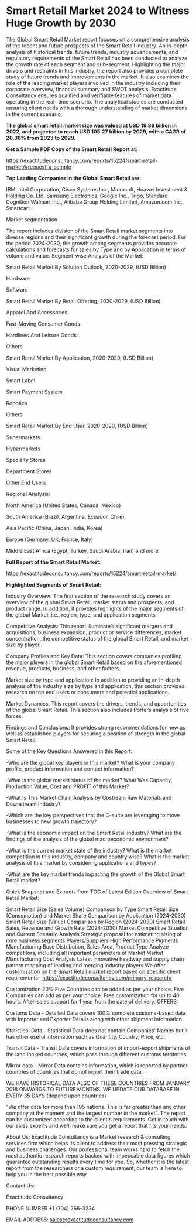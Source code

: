 # Smart Retail Market 2024 to Witness Huge Growth by 2030

The Global Smart Retail Market report focuses on a comprehensive analysis of the recent and future prospects of the Smart Retail industry. An in-depth analysis of historical trends, future trends, industry advancements, and regulatory requirements of the Smart Retail has been conducted to analyze the growth rate of each segment and sub-segment. Highlighting the major drivers and restraints in this industry, the report also provides a complete study of future trends and improvements in the market. It also examines the role of the leading market players involved in the industry including their corporate overview, financial summary and SWOT analysis. Exactitude Consultancy ensures qualified and verifiable features of market data operating in the real- time scenario. The analytical studies are conducted ensuring client needs with a thorough understanding of market dimensions in the current scenario.

**The global smart retail market size was valued at USD 19.86 billion in 2022, and projected to reach USD 105.27 billion by 2029, with a CAGR of 20.36% from 2023 to 2029.**

**Get a Sample PDF Copy of the Smart Retail Report at:**

https://exactitudeconsultancy.com/reports/15224/smart-retail-market/#request-a-sample

**Top Leading Companies in the Global Smart Retail are:**

IBM, Intel Corporation, Cisco Systems Inc., Microsoft, Huawei Investment & Holding Co. Ltd, Samsung Electronics, Google Inc., Trigo, Standard Cognition Walmart Inc., Alibaba Group Holding Limited, Amazon.com Inc., Smartcart.

Market segmentation

The report includes division of the Smart Retail market segments into diverse regions and their significant growth during the forecast period. For the period 2024-2030, the growth among segments provides accurate calculations and forecasts for sales by Type and by Application in terms of volume and value. Segment-wise Analysis of the Market:

Smart Retail Market By Solution Outlook, 2020-2029, (USD Billion)

Hardware

Software

Smart Retail Market By Retail Offering, 2020-2029, (USD Billion)

Apparel And Accessories

Fast-Moving Consumer Goods

Hardlines And Leisure Goods

Others

Smart Retail Market By Application, 2020-2029, (USD Billion)

Visual Marketing

Smart Label

Smart Payment System

Robotics

Others

Smart Retail Market By End User, 2020-2029, (USD Billion)

Supermarkets

Hypermarkets

Specialty Stores

Department Stores

Other End Users

Regional Analysis:

North America (United States, Canada, Mexico)

South America (Brazil, Argentina, Ecuador, Chile)

Asia Pacific (China, Japan, India, Korea)

Europe (Germany, UK, France, Italy)

Middle East Africa (Egypt, Turkey, Saudi Arabia, Iran) and more.

**Full Report of the Smart Retail Market:**

https://exactitudeconsultancy.com/reports/15224/smart-retail-market/

**Highlighted Segments of Smart Retail:**

Industry Overview: The first section of the research study covers an overview of the global Smart Retail, market status and prospects, and product range. In addition, it provides highlights of the major segments of the global Market, i.e., region, type, and application segments.

Competitive Analysis: This report illuminate’s significant mergers and acquisitions, business expansion, product or service differences, market concentration, the competitive status of the global Smart Retail, and market size by player.

Company Profiles and Key Data: This section covers companies profiling the major players in the global Smart Retail based on the aforementioned revenue, products, business, and other factors.

Market size by type and application: In addition to providing an in-depth analysis of the industry size by type and application, this section provides research on top end users or consumers and potential applications.

Market Dynamics: This report covers the drivers, trends, and opportunities of the global Smart Retail. This section also includes Porters analysis of five forces.

Findings and Conclusions: It provides strong recommendations for new as well as established players for securing a position of strength in the global Smart Retail.

Some of the Key Questions Answered in this Report:

-Who are the global key players in this market? What is your company profile, product information and contact information?

-What is the global market status of the market? What Was Capacity, Production Value, Cost and PROFIT of this Market?

-What Is This Market Chain Analysis by Upstream Raw Materials and Downstream Industry?

-Which are the key perspectives that the C-suite are leveraging to move businesses to new growth trajectory?

-What is the economic impact on the Smart Retail industry? What are the findings of the analysis of the global macroeconomic environment?

-What is the current market state of the industry? What is the market competition in this industry, company and country wise? What is the market analysis of this market by considering applications and types?

-What are the key market trends impacting the growth of the Global Smart Retail market?

Quick Snapshot and Extracts from TOC of Latest Edition Overview of Smart Retail Market:

Smart Retail Size (Sales Volume) Comparison by Type
Smart Retail Size (Consumption) and Market Share Comparison by Application (2024-2030)
Smart Retail Size (Value) Comparison by Region (2024-2030)
Smart Retail Sales, Revenue and Growth Rate (2024-2030)
Market Competitive Situation and Current Scenario Analysis
Strategic proposal for estimating sizing of core business segments
Players/Suppliers High Performance Pigments Manufacturing Base Distribution, Sales Area, Product Type
Analyze competitors, including all important parameters of Market
Market Manufacturing Cost Analysis
Latest innovative headway and supply chain pattern mapping of leading and merging industry players
We offer customization on the Smart Retail market report based on specific client requirements:  https://exactitudeconsultancy.com/primary-research/

Customization 20%
Five Countries can be added as per your choice.
Five Companies can add as per your choice.
Free customization for up to 40 hours.
After-sales support for 1 year from the date of delivery.
OFFERS:

Customs Data - Detailed Data covers 100% complete customs-based data with Importer and Exporter Details along with other shipment information.

Statistical Data - Statistical Data does not contain Companies' Names but it has other useful information such as Quantity, Country, Price, etc.

Transit Data - Transit Data covers information of import-export shipments of the land locked countries, which pass through different customs territories.

Mirror data - Mirror Data contains information, which is reported by partner countries of countries that do not report their trade data.

WE HAVE HISTORICAL DATA ALSO OF THESE COUNTRIES FROM JANUARY 2018 ONWARDS TO FUTURE MONTHS. WE UPDATE OUR DATABASE IN EVERY 35 DAYS (depend upon countries)

"We offer data for more than 195 nations. This is far greater than any other company at the moment and the largest number in the market". The report can be customized according to
the client's requirements. Get in touch with our sales experts and we'll make sure you get a report that fits your needs.

About Us:
Exactitude Consultancy is a Market research & consulting services firm which helps its client to address their most pressing strategic and business challenges. Our professional team works hard to fetch the most authentic research reports backed with impeccable data figures which guarantee outstanding results every time for you. So, whether it is the latest report from the researchers or a custom requirement, our team is here to help you in the best possible way.

Contact Us:

Exactitude Consultancy

PHONE NUMBER +1 (704) 266-3234

EMAIL ADDRESS: sales@exactitudeconsultancy.com
